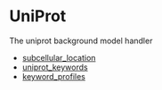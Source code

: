 # UniProt

The uniprot background model handler

+ [subcellular_location](UniProt/subcellular_location.1) 
+ [uniprot_keywords](UniProt/uniprot_keywords.1) 
+ [keyword_profiles](UniProt/keyword_profiles.1) 
